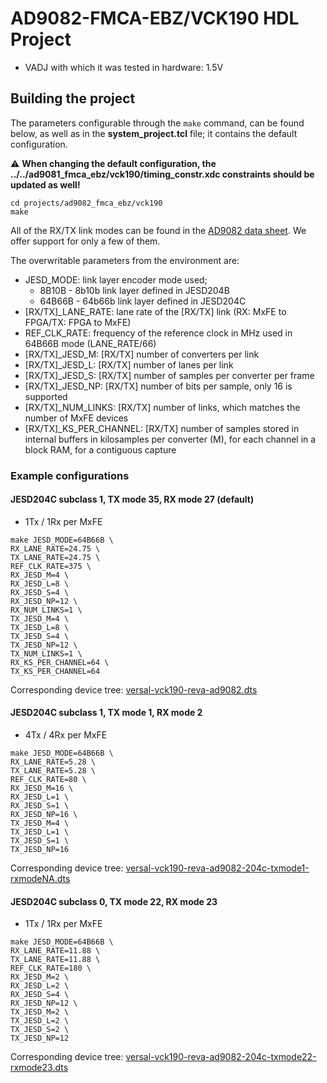 <!-- no_no_os -->

# AD9082-FMCA-EBZ/VCK190 HDL Project

- VADJ with which it was tested in hardware: 1.5V

## Building the project

The parameters configurable through the `make` command, can be found below, as well as in the **system_project.tcl** file; it contains the default configuration.

:warning: **When changing the default configuration, the ../../ad9081_fmca_ebz/vck190/timing_constr.xdc constraints should be updated as well!**

```
cd projects/ad9082_fmca_ebz/vck190
make
```

All of the RX/TX link modes can be found in the [AD9082 data sheet](https://www.analog.com/media/en/technical-documentation/user-guides/ad9081-ad9082-ug-1578.pdf). We offer support for only a few of them.

The overwritable parameters from the environment are:

- JESD_MODE: link layer encoder mode used;
  - 8B10B - 8b10b link layer defined in JESD204B
  - 64B66B - 64b66b link layer defined in JESD204C
- [RX/TX]_LANE_RATE: lane rate of the [RX/TX] link (RX: MxFE to FPGA/TX: FPGA to MxFE)
- REF_CLK_RATE: frequency of the reference clock in MHz used in 64B66B mode (LANE_RATE/66)
- [RX/TX]_JESD_M: [RX/TX] number of converters per link
- [RX/TX]_JESD_L: [RX/TX] number of lanes per link
- [RX/TX]_JESD_S: [RX/TX] number of samples per converter per frame
- [RX/TX]_JESD_NP: [RX/TX] number of bits per sample, only 16 is supported
- [RX/TX]_NUM_LINKS: [RX/TX] number of links, which matches the number of MxFE devices
- [RX/TX]_KS_PER_CHANNEL: [RX/TX] number of samples stored in internal buffers in kilosamples per converter (M), for each channel in a block RAM, for a contiguous capture

### Example configurations

#### JESD204C subclass 1, TX mode 35, RX mode 27 (default)

- 1Tx / 1Rx per MxFE

```
make JESD_MODE=64B66B \
RX_LANE_RATE=24.75 \
TX_LANE_RATE=24.75 \
REF_CLK_RATE=375 \
RX_JESD_M=4 \
RX_JESD_L=8 \
RX_JESD_S=4 \
RX_JESD_NP=12 \
RX_NUM_LINKS=1 \
TX_JESD_M=4 \
TX_JESD_L=8 \
TX_JESD_S=4 \
TX_JESD_NP=12 \
TX_NUM_LINKS=1 \
RX_KS_PER_CHANNEL=64 \
TX_KS_PER_CHANNEL=64
```

Corresponding device tree: [versal-vck190-reva-ad9082.dts](https://github.com/analogdevicesinc/linux/blob/main/arch/arm64/boot/dts/xilinx/versal-vck190-reva-ad9082.dts)

#### JESD204C subclass 1, TX mode 1, RX mode 2

- 4Tx / 4Rx per MxFE

```
make JESD_MODE=64B66B \
RX_LANE_RATE=5.28 \
TX_LANE_RATE=5.28 \
REF_CLK_RATE=80 \
RX_JESD_M=16 \
RX_JESD_L=1 \
RX_JESD_S=1 \
RX_JESD_NP=16 \
TX_JESD_M=4 \
TX_JESD_L=1 \
TX_JESD_S=1 \
TX_JESD_NP=16
```

Corresponding device tree: [versal-vck190-reva-ad9082-204c-txmode1-rxmodeNA.dts](https://github.com/analogdevicesinc/linux/blob/main/arch/arm64/boot/dts/xilinx/versal-vck190-reva-ad9082-204c-txmode1-rxmodeNA.dts)

#### JESD204C subclass 0, TX mode 22, RX mode 23

- 1Tx / 1Rx per MxFE

```
make JESD_MODE=64B66B \
RX_LANE_RATE=11.88 \
TX_LANE_RATE=11.88 \
REF_CLK_RATE=180 \
RX_JESD_M=2 \
RX_JESD_L=2 \
RX_JESD_S=4 \
RX_JESD_NP=12 \
TX_JESD_M=2 \
TX_JESD_L=2 \
TX_JESD_S=2 \
TX_JESD_NP=12
```

Corresponding device tree: [versal-vck190-reva-ad9082-204c-txmode22-rxmode23.dts](https://github.com/analogdevicesinc/linux/blob/main/arch/arm64/boot/dts/xilinx/versal-vck190-reva-ad9082-204c-txmode22-rxmode23.dts)

